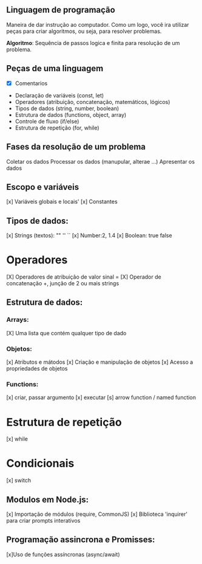 ## Linguagem de programação

Maneira de dar instrução ao computador.
Como um logo, você ira utilizar peças para criar algoritmos, ou seja, para resolver problemas.

**Algoritmo**: Sequência de passos logica e finita para resolução de um problema.

## Peças de uma linguagem

- [x] Comentarios
- Declaração de variáveis (const, let)
- Operadores (atribuição, concatenação, matemáticos, lógicos)
- Tipos de dados (string, number, boolean)
- Estrutura de dados (functions, object, array)
- Controle de fluxo (if/else)
- Estrutura de repetição (for, while)

## Fases da resolução de um problema

Coletar os dados
Processar os dados (manupular, alterae ...)
Apresentar os dados

## Escopo e variáveis

[x] Variáveis globais e locais'
[x] Constantes

## Tipos de dados:

[x] Strings (textos): ""  ''  ``
[x] Number:2,  1.4
[x] Boolean: true false

# Operadores

[X] Operadores de atribuição de valor sinal =
[X] Operador de concatenação +, junção de 2 ou mais strings

## Estrutura de dados:

### Arrays:

[X] Uma lista que contém qualquer tipo de dado

### Objetos:

[x] Atributos e mátodos
[x] Criação e manipulação de objetos
[x] Acesso a propriedades de objetos

### Functions:

[x] criar, passar argumento
[x] executar
[s] arrow function / named function

# Estrutura de repetição

[x] while

# Condicionais

[x] switch

## Modulos em Node.js:

[x] Importação de módulos (require, CommonJS)
[x] Biblioteca 'inquirer' para criar prompts interativos

## Programação assincrona e Promisses:

[x]Uso de funções assíncronas (async/await)